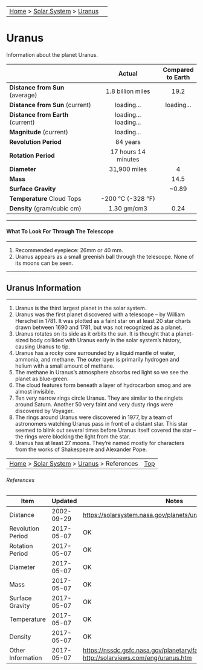 <script src="../../js/whatsup.js"></script>
<script src="../../js/utils.js"></script>
<script type="text/javascript">
	var objectName ="Uranus<br><h3>(YOUR-un-us)</h3>"
	var objectDesc ="7th Planet from the Sun<br/>The Sideways Planet"
	var objectImage="uranus.jpg"
</script>
<script type="text/javascript">
	setInterval(function(){
		fetch("../data.json")
			.then(function(response) {
				return response.json();
			})
			.then(function(data) {
				var d=new Date();
				var v=interpolate(data.Uranus.sun_distance,d.valueOf()/1000);
				document.getElementById("dist_sun").innerText=au_to_mi(v).numberFormat(3)+' miles';
				document.getElementById("dist_sun_au").innerText=v.numberFormat(3);
				var v=interpolate(data.Uranus.earth_distance,d.valueOf()/1000);
				document.getElementById("dist_earth").innerText=au_to_mi(v).numberFormat(3)+' miles';
				document.getElementById("dist_earth_light").innerText=au_to_ls(v).timeFormat()+' light-time';
				var v=data.Uranus.magnitude;
				document.getElementById("magnitude").innerText=v.numberFormat(2);
			})
			.catch(function(error) {
				console.log('error: '+error);
			});
		}, 1000);
</script>

|                                                                                         |                        |
| :-------------------------------------------------------------------------------------- | ---------------------: |
| [Home](/notes/#object-notes) > [Solar System](/notes/#solar-system) > [Uranus](#uranus) | <div id=whatsup></div> |

# Uranus

Information about the planet Uranus.

|                                   |             Actual             |        Compared<br/>to Earth         |
| --------------------------------- | :-------------------------------------: | :--------------------------------------: |
| **Distance from Sun** (average)   |            1.8 billion miles            |                   19.2                   |
| **Distance from Sun** (current)   |  <span id="dist_sun">loading...</span>  | <span id="dist_sun_au">loading...</span> |
| **Distance from Earth** (current) | <span id="dist_earth">loading...</span><br /><span id="dist_earth_light">loading...</span> |                                        |
| **Magnitude** (current) | <span id="magnitude">loading...</span><br /> |                                        |
| **Revolution Period**             |                84 years                 |                                        |
| **Rotation Period**               |           17 hours 14 minutes           |                                        |
| **Diameter**                      |              31,900 miles               |                    4                     |
| **Mass**                          |                                       |                   14.5                   |
| **Surface Gravity**               |                                       |                  ~0.89                   |
| **Temperature** Cloud Tops        |        -200 &deg;C (-328 &deg;F)        |                                          |
| **Density** (gram/cubic cm)       |               1.30 gm/cm3               |                   0.24                   |

---

#### What To Look For Through The Telescope

---

1. Recommended eyepiece: 26mm or 40 mm.
2. Uranus appears as a small greenish ball through the telescope. None of its moons can be seen.

---

## Uranus Information

---

1. Uranus is the third largest planet in the solar system.
2. Uranus was the first planet discovered with a telescope – by William Herschel in 1781. It was plotted as a faint star on at least 20 star charts drawn between 1690 and 1781, but was not recognized as a planet.
3. Uranus rotates on its side as it orbits the sun. It is thought that a planet-sized body collided with Uranus early in the solar system’s history, causing Uranus to tip.
4. Uranus has a rocky core surrounded by a liquid mantle of water, ammonia, and methane. The outer layer is primarily hydrogen and helium with a small amount of methane.
5. The methane in Uranus’s atmosphere absorbs red light so we see the planet as blue-green.
6. The cloud features form beneath a layer of hydrocarbon smog and are almost invisible.
7. Ten very narrow rings circle Uranus. They are similar to the ringlets around Saturn. Another 50 very faint and very dusty rings were discovered by Voyager.
8. The rings around Uranus were discovered in 1977, by a team of astronomers watching Uranus pass in front of a distant star. This star seemed to blink out several times before Uranus itself covered the star – the rings were blocking the light from the star.
9. Uranus has at least 27 moons. They’re named mostly for characters from the works of Shakespeare and Alexander Pope.

|                                                                                                      |                |
| :--------------------------------------------------------------------------------------------------- | -------------: |
| [Home](/notes/#object-notes) > [Solar System](/notes/#solar-system) > [Uranus](#uranus) > References | [Top](#uranus) |

###### References

| Item          | Updated | Notes                                                                                                    |
| ----------------- | ----------- | ------------------------------------------------------------------------------------------------------------ |
| Distance          | 2002-09-29  | <https://solarsystem.nasa.gov/planets/uranus/facts>                                                          |
| Revolution Period | 2017-05-07  | OK                                                                                                           |
| Rotation Period   | 2017-05-07  | OK                                                                                                           |
| Diameter          | 2017-05-07  | OK                                                                                                           |
| Mass              | 2017-05-07  | OK                                                                                                           |
| Surface Gravity   | 2017-05-07  | OK                                                                                                           |
| Temperature       | 2017-05-07  | OK                                                                                                           |
| Density           | 2017-05-07  | OK                                                                                                           |
| Other Information | 2017-05-07  | <https://nssdc.gsfc.nasa.gov/planetary/factsheet/uranusfact.html><br/><http://solarviews.com/eng/uranus.htm> |
